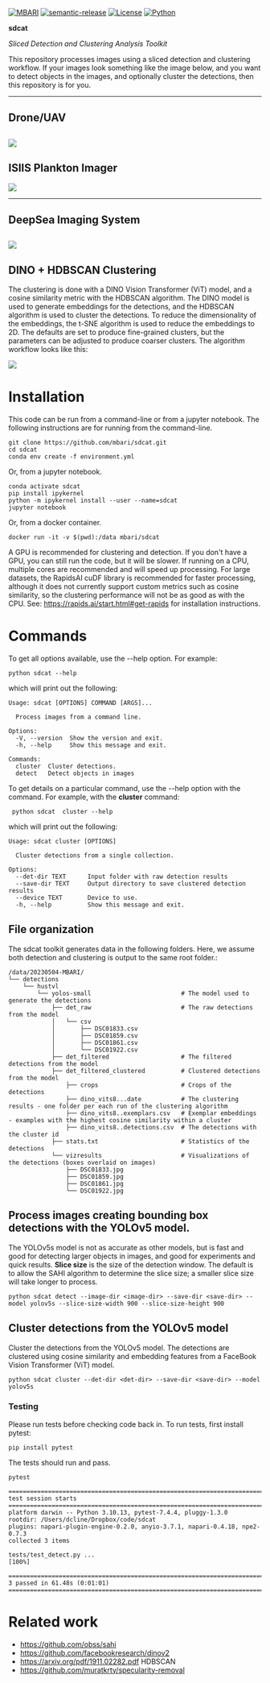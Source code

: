 [![MBARI](https://www.mbari.org/wp-content/uploads/2014/11/logo-mbari-3b.png)](http://www.mbari.org)
[![semantic-release](https://img.shields.io/badge/%20%20%F0%9F%93%A6%F0%9F%9A%80-semantic--release-e10079.svg)](https://github.com/semantic-release/semantic-release)
[![License](https://img.shields.io/badge/License-Apache_2.0-blue.svg)](https://opensource.org/licenses/Apache-2.0)
[![Python](https://img.shields.io/badge/language-Python-blue.svg)](https://www.python.org/downloads/)
 
**sdcat** 

*Sliced Detection and Clustering Analysis Toolkit*

This repository processes images using a sliced detection and clustering workflow.
If your images look something like the image below, and you want to detect objects in the images, 
and optionally cluster the detections, then this repository is for you.

---
Drone/UAV
---
![](https://raw.githubusercontent.com/mbari-org/sdcat/main/docs/imgs/DSC00770_with_logo.png)
---
ISIIS Plankton Imager
---
![](https://raw.githubusercontent.com/mbari-org/sdcat/main/docs/imgs/CFE_ISIIS-081-2023-07-12_14-38-38.862_000058_with_logo.png) 

---
DeepSea Imaging System
---
![](https://raw.githubusercontent.com/mbari-org/sdcat/main/docs/imgs/1696956731236857_with_logo.png)
---
DINO + HDBSCAN Clustering
---
The clustering is done with a DINO Vision Transformer (ViT) model, and a cosine similarity metric with the HDBSCAN algorithm.
The DINO model is used to generate embeddings for the detections, and the HDBSCAN algorithm is used to cluster the detections.
To reduce the dimensionality of the embeddings, the t-SNE algorithm is used to reduce the embeddings to 2D.
The defaults are set to produce fine-grained clusters, but the parameters can be adjusted to produce coarser clusters.
The algorithm workflow looks like this:

![](https://raw.githubusercontent.com/mbari-org/sdcat/main/docs/imgs/cluster_workflow.png)
  
# Installation

This code can be run from a command-line or from a jupyter notebook.  The following instructions are for running from the command-line.

```shell
git clone https://github.com/mbari/sdcat.git
cd sdcat
conda env create -f environment.yml
```

Or, from a jupyter notebook. 

```
conda activate sdcat
pip install ipykernel
python -m ipykernel install --user --name=sdcat
jupyter notebook
``` 

Or, from a docker container. 

```shell
docker run -it -v $(pwd):/data mbari/sdcat
```

A GPU is recommended for clustering and detection.  If you don't have a GPU, you can still run the code, but it will be slower.
If running on a CPU, multiple cores are recommended and will speed up processing.
For large datasets, the RapidsAI cuDF library is recommended for faster processing, although it does not currently support
custom metrics such as cosine similarity, so the clustering performance will not be as good as with the CPU.
See: https://rapids.ai/start.html#get-rapids for installation instructions.

# Commands

To get all options available, use the --help option.  For example:

```shell
python sdcat --help
```
which will print out the following:
```shell
Usage: sdcat [OPTIONS] COMMAND [ARGS]...

  Process images from a command line.

Options:
  -V, --version  Show the version and exit.
  -h, --help     Show this message and exit.

Commands:
  cluster  Cluster detections.
  detect   Detect objects in images

```

To get details on a particular command, use the --help option with the command.  For example, with the **cluster** command:

```shell
 python sdcat  cluster --help 
```
which will print out the following:
```shell
Usage: sdcat cluster [OPTIONS]

  Cluster detections from a single collection.

Options:
  --det-dir TEXT      Input folder with raw detection results
  --save-dir TEXT     Output directory to save clustered detection results
  --device TEXT       Device to use.
  -h, --help          Show this message and exit.

```

## File organization

The sdcat toolkit generates data in the following folders. Here, we assume both detection and clustering is output to the same root folder.:
 
```
/data/20230504-MBARI/
└── detections
    └── hustvl
        └── yolos-small                         # The model used to generate the detections
            ├── det_raw                         # The raw detections from the model
            │   └── csv                    
            │       ├── DSC01833.csv
            │       ├── DSC01859.csv
            │       ├── DSC01861.csv
            │       └── DSC01922.csv
            ├── det_filtered                    # The filtered detections from the model
            ├── det_filtered_clustered          # Clustered detections from the model
                ├── crops                       # Crops of the detections 
                ├── dino_vits8...date           # The clustering results - one folder per each run of the clustering algorithm
                ├── dino_vits8..exemplars.csv   # Exemplar embeddings - examples with the highest cosine similarity within a cluster
                ├── dino_vits8..detections.csv  # The detections with the cluster id
            ├── stats.txt                       # Statistics of the detections
            └── vizresults                      # Visualizations of the detections (boxes overlaid on images)
                ├── DSC01833.jpg
                ├── DSC01859.jpg
                ├── DSC01861.jpg
                └── DSC01922.jpg

```

## Process images creating bounding box detections with the YOLOv5 model.
The YOLOv5s model is not as accurate as other models, but is fast and good for detecting larger objects in images,
and good for experiments and quick results. 
**Slice size** is the size of the detection window.  The default is to allow the SAHI algorithm to determine the slice size;
a smaller slice size will take longer to process.

```shell
python sdcat detect --image-dir <image-dir> --save-dir <save-dir> --model yolov5s --slice-size-width 900 --slice-size-height 900
```

## Cluster detections from the YOLOv5 model

Cluster the detections from the YOLOv5 model.  The detections are clustered using cosine similarity and embedding
features from a FaceBook Vision Transformer (ViT) model.   

```shell
python sdcat cluster --det-dir <det-dir> --save-dir <save-dir> --model yolov5s
```
  
### Testing

Please run tests before checking code back in.  To run tests, first install pytest:

```shell
pip install pytest
```

The tests should run and pass.
 
```shell
pytest
```

```shell
=========================================================================================================================================================================================================================== test session starts ============================================================================================================================================================================================================================
platform darwin -- Python 3.10.13, pytest-7.4.4, pluggy-1.3.0
rootdir: /Users/dcline/Dropbox/code/sdcat
plugins: napari-plugin-engine-0.2.0, anyio-3.7.1, napari-0.4.18, npe2-0.7.3
collected 3 items                                                                                                                                                                                                                                                                                                                                                                                                                                                           

tests/test_detect.py ...                                                                                                                                                                                                                                                                                                                                                                                                                                              [100%]

======================================================================================================================================================================================================================= 3 passed in 61.48s (0:01:01) ========================================================================================================================================================================================================================
```

# Related work
* https://github.com/obss/sahi
* https://github.com/facebookresearch/dinov2
* https://arxiv.org/pdf/1911.02282.pdf HDBSCAN
* https://github.com/muratkrty/specularity-removal
